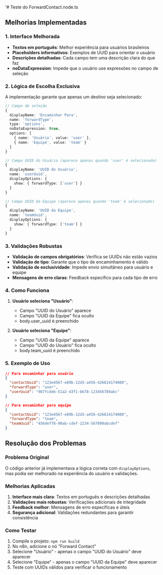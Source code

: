 '# Teste do ForwardContact.node.ts

## Melhorias Implementadas

### 1. Interface Melhorada
- **Textos em português**: Melhor experiência para usuários brasileiros
- **Placeholders informativos**: Exemplos de UUID para orientar o usuário
- **Descrições detalhadas**: Cada campo tem uma descrição clara do que faz
- **noDataExpression**: Impede que o usuário use expressões no campo de seleção

### 2. Lógica de Escolha Exclusiva
A implementação garante que apenas um destino seja selecionado:

```typescript
// Campo de seleção
{
  displayName: 'Encaminhar Para',
  name: 'forwardType',
  type: 'options',
  noDataExpression: true,
  options: [
    { name: 'Usuário', value: 'user' },
    { name: 'Equipe', value: 'team' }
  ]
}

// Campo UUID do Usuário (aparece apenas quando 'user' é selecionado)
{
  displayName: 'UUID do Usuário',
  name: 'userUuid',
  displayOptions: {
    show: { forwardType: ['user'] }
  }
}

// Campo UUID da Equipe (aparece apenas quando 'team' é selecionado)
{
  displayName: 'UUID da Equipe',
  name: 'teamUuid',
  displayOptions: {
    show: { forwardType: ['team'] }
  }
}
```

### 3. Validações Robustas
- **Validação de campos obrigatórios**: Verifica se UUIDs não estão vazios
- **Validação de tipo**: Garante que o tipo de encaminhamento é válido
- **Validação de exclusividade**: Impede envio simultâneo para usuário e equipe
- **Mensagens de erro claras**: Feedback específico para cada tipo de erro

### 4. Como Funciona
1. **Usuário seleciona "Usuário"**:
   - Campo "UUID do Usuário" aparece
   - Campo "UUID da Equipe" fica oculto
   - body.user_uuid é preenchido

2. **Usuário seleciona "Equipe"**:
   - Campo "UUID da Equipe" aparece
   - Campo "UUID do Usuário" fica oculto
   - body.team_uuid é preenchido

### 5. Exemplo de Uso

```json
// Para encaminhar para usuário
{
  "contactUuid": "123e4567-e89b-12d3-a456-426614174000",
  "forwardType": "user",
  "userUuid": "987fcdeb-51a2-43f1-b678-123456789abc"
}

// Para encaminhar para equipe
{
  "contactUuid": "123e4567-e89b-12d3-a456-426614174000",
  "forwardType": "team",
  "teamUuid": "456def78-90ab-cdef-1234-567890abcdef"
}
```

## Resolução dos Problemas

### Problema Original
O código anterior já implementava a lógica correta com `displayOptions`, mas podia ser melhorado na experiência do usuário e validações.

### Melhorias Aplicadas
1. **Interface mais clara**: Textos em português e descrições detalhadas
2. **Validações mais robustas**: Verificações adicionais de integridade
3. **Feedback melhor**: Mensagens de erro específicas e úteis
4. **Segurança adicional**: Validações redundantes para garantir consistência

### Como Testar
1. Compile o projeto: `npm run build`
2. No n8n, adicione o nó "Forward Contact"
3. Selecione "Usuário" - apenas o campo "UUID do Usuário" deve aparecer
4. Selecione "Equipe" - apenas o campo "UUID da Equipe" deve aparecer
5. Teste com UUIDs válidos para verificar o funcionamento
